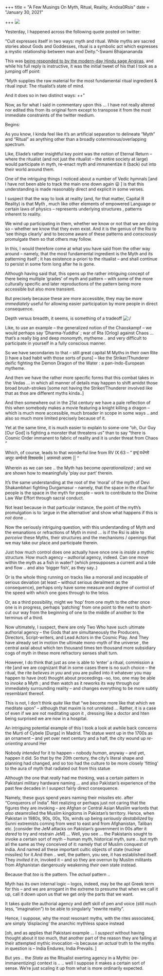 +++
title = "A Few Musings On Myth, Ritual, Reality, Andxa0Rsis"
date = "January 30, 2021"

+++
![](https://aryaakasha.files.wordpress.com/2021/01/dndpress_theros.0.jpg?w=1024)

Yesterday, I happened across the following quote posted on twitter:

“Cult expresses itself in two ways: myth and ritual. While myths are
sacred stories about Gods and Goddesses, ritual is a symbolic act which
expresses a mystic relationship between man and Deity.”-Swami
Bhajanananda

This was [being responded to by the modern-day Hindu sage
Angiras](https://twitter.com/GhorAngirasa/status/1355000171696803841),
and while his full reply is instructive, it was the initial tweet of his
that I took as a jumping off point:

“Myth supplies the raw material for the most fundamental ritual
ingredient & ritual input: The ritualist’s state of mind.

And it does so in two distinct ways: ++”

Now, as for what I said in commentary upon this … I have not really
altered nor edited this from its original form except to transpose it
from the most immediate constraints of the twitter medium.

Begins:

As you know, I kinda feel like it’s an artificial separation to
delineate “Myth” and “Ritual” as anything other than a broadly
coterminous/overlapping spectrum.

Like, Eliade’s rather insightful key point was the notion of Eternal
Return – where the ritualist (and not just the ritualist – the entire
society at large) would participate in myth, re-enact myth and
immanentize it (back) out into their world around them.

One of the intriguing things I noticed about a number of Vedic hymnals
\[and I have not been able to track the main one down again 😦 \] is that
this understanding is made reasonably direct and explicit in some
verses.

I suspect that the way to look at reality (and, for that matter, Capital
R Reality) is that Myth , much like other elements of empowered Language
or certain laws of physics – represents underlying structures , patterns
inherent to reality.

We wind up participating in them, whether we know or not that we are
doing so – whether we know that they even exist. And it is the genius of
the Rsi to ‘see things clearly’ and to become aware of these patterns
and *consciously* promulgate them so that others may follow.

In this, I would therefore come at what you have said from the other way
around – namely, that the most fundamental ingredient is the Myth and
its patterning itself ; it has existence a-priori to the ritualist – and
shall continue to persist in some form long after he is gone.

Although having said that, this opens up the rather intriguing concept
of there being multiple ‘grades’ of myth and pattern – with some of the
more culturally specific and later reproductions of the pattern being
more accessible but also more transient.

But precisely because these are more accessible, they may be more
*immediately* useful for allowing easier participation by more people in
direct consequence.

Depth versus breadth, it seems, is something of a tradeoff
![:/](https://s1.wp.com/wp-content/mu-plugins/wpcom-smileys/uneasy.svg)

Like, to use an example – the generalized notion of the Chaoskampf – we
would perhaps say ‘Dharma-Yuddha’ ; war of Rta (Orlog) against Chaos …
that’s a really big and deep monomyth, mytheme .. and very difficult to
participate in yourself in a fully conscious manner.

So we have secondaries to that – still great capital M Myths in their
own Rite \[i have a bad habit with those sorts of puns\] – like the
Striker/Thunderer deific fighting the Demon Dragon of the Water : a
pan-Indo-European mytheme.

And then we have the rather more specific forms that this combat takes
in the Vedas … in which all manner of details may happen to shift amidst
those broad brush-strokes \[some not having the Striker/Thunderer
involved like that as thse are different myths kinda..\]

And then somewhere out in the 21st century we have a pale reflection of
this when somebody makes a movie featuring a knight killing a dragon –
which is much more accessible, much broader in scope in some ways .. and
also so much more limited precisely because of it.

Yet at the same time, it is much easier to explain to some-one “oh, Our
Guy \[Our God\] is fighting a monster that threatens us” than to say
“there is Cosmic Order immanent to fabric of reality and it is under
threat from Chaos “

Which, of course, leads to that wonderful line from RV IX 63 – ” इन्द्रं
वर्धन्तो अप्तुरः कर्ण्वन्तो विश्वमार्यम \| अपघ्नन्तो अराव्णः \|\| “

Wherein as we can see .. the Myth has become *operationalized* ; and we
are shown how to meaningfully ‘play our part’ therein.

It’s the same understanding at the root of the ‘moral’ of the myth of
Devi Shakambhari fighting Durgamasur – namely, that the space in the
ritual for people is the space in the myth for people – work to
contribute to the Divine Law War Effort through sacral conduct.

Not least because in that particular instance, the point of the myth’s
promulgation is to ‘argue in the alternative’ and show what happens if
this is *not* done ..

Now the seriously intriguing question, with this understanding of Myth
and the emanations or refractions of Myth in mind … is if the Rsi is
able to *perceive* these Myths, their structures and the mechanisms /
openings that we may take our place and participate therein.

Just how much control does one actually have once one is *inside* a
mythic structure. How much agency – authorial agency, indeed. Can one
move within the myth as a fish in water? (which presupposes a current
and a tide and flow .. and also ‘bigger fish’, as they say..)

Or is the whole thing running on tracks like a monorail and incapable of
serious deviation (at least – without serious derailment as the
consequence), perhaps only have some measure and degree of control of
the speed with which one goes through to the telos.

Or, as a third possibility, might we ‘hop’ from one myth to the other
once one is in progress, perhaps ‘patching’ from one point to the next
to short-cut our way from the beginning of one to the middle of another
to the terminus of a third.

Now ultimately, I suspect, there are only Two Who have such ultimate
authorial agency – the Gods that are simultaneously the Producers,
Directors, Script-writers, and Lead Actors in the Cosmic Play. And They
have already set in motion the ultimate mono-myth of the universe , the
central axial about which ten thousand times ten thousand more
subsidiary cogs of myth in these more refractory senses shalt turn.

However, I do think that just as one is able to ‘enter’ a ritual,
commission a rite \[and we are cognizant that in some cases there is no
such choice – the ritual, the rite *believes in you* and you are pulled
into it whatever you may happen to have (not) thought about proceedings
–so, too, one may be able to *invoke* a Myth ; and then watch as it
reworks its way through our immediately surrounding reality – and
changes everything to be more subtly resemblant thereof.

This is not, I don’t think *quite* like that “we become more like that
which we meditate upon” – although that maxim is not unrelated … Rather,
it is a case of even if we are not meditating upon it , dressing like a
doctor and hten being surprised we are now in a hospital.

An intriguing potential example of this I took a look at awhile back
concerns the Murti of Cybele \[Durga\] in Madrid. The statue went up in
the 1700s as an ornament – and yet over next century and a half, the
city wound up *re-orienting* around Her

Nobody *intended* for it to happen – nobody *human*, anyway – and yet,
happen it did. So that by the 20th century, the city’s literal shape and
planning had changed, and so too had the culture to be more closely
‘fitting’ to the aura of myth that radiated out from this statue

Although the one that *really* had me thinking, was a certain pattern in
Pakistani military hardware naming … and also Pakistan’s experience of
the past few decades in I suspect fairly direct consequence.

Namely, these guys spend years naming their missiles etc. after
“Conquerors of India”. Not realizing or perhaps just not caring that the
figures they are invoking – are Afghan or Central Asian Muslim warlords
that *also* steamrolled the Muslim kingdoms in Pakistan’s territory.
Hence, when Pakistan in 1980s, 90s, 00s, 10s, winds up being *seriously
destabilized* by Sunni extremists coming from west to east and from
Afghanistan, Taliban etc. \[consider the JeM attacks on Pakistan’s
government in 00s after it *dared* to try and restrain JeM\] … Well, you
see … the Pakistanis sought to invoke a certain sort of myth – human
myth, historical myth, sure .. but myth all the same as they conceived
of it: namely that of Muslim conquest of India. And named all these
important cultic objects of state (nuclear missiles) for it.And then ..
well, the pattern, you see, it has established itself. They *invited it
in*, invoked it – and so they are overrun by Muslim militants from
Afghanistan dangerously weakening *their own* state instead.

Because that *too* is the pattern. The *actual* pattern ..

Myth has its own internal logic – logos, indeed, may be the apt Greek
term for this – and we are arrogant in the extreme to presume that when
we call it up, call it down upon us that we get *only* the parts that we
want.

It takes *quite* the authorial agency and deft skill of pen and voice
(still much less, “imagination”) to be able to singularly “rewrite
reality”.

Hence, I suppose, why the most resonant myths, with the rites
associated, are simply ‘displacing’ the anarchic mythless space
instead  
  
\[oh, and as applies that Pakistani example … I *suspect* without having
thought about it *too* much, that another part of the reason they are
failing at their attempted mythic invocation –is because an *actual*
truth to the myths in question is – India Endures, India Prevails. \]

But yes .. the *State* as the Ritualist exerting agency in a Mythic
(re-immanentizing) context is .. .. well I suppose it makes a certain
sort of sense. We’re just scaling it up from what is more ordinarily
expected.
